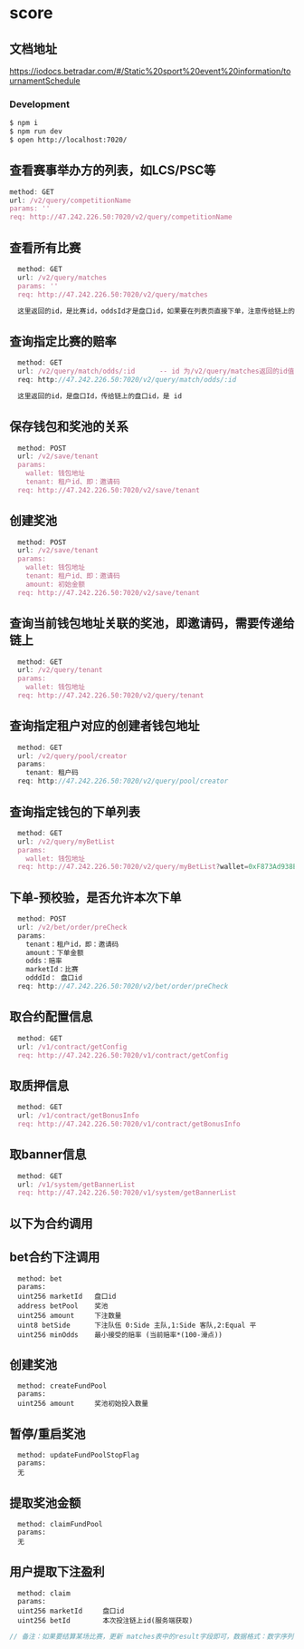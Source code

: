 # score

## 文档地址
 https://iodocs.betradar.com/#/Static%20sport%20event%20information/tournamentSchedule

### Development
```bash
$ npm i
$ npm run dev
$ open http://localhost:7020/
```


## 查看赛事举办方的列表，如LCS/PSC等
```js
method: GET
url: /v2/query/competitionName
params: ''
req: http://47.242.226.50:7020/v2/query/competitionName
```

## 查看所有比赛
```js
  method: GET
  url: /v2/query/matches
  params: ''
  req: http://47.242.226.50:7020/v2/query/matches

  这里返回的id，是比赛id，oddsId才是盘口id，如果要在列表页直接下单，注意传给链上的盘口id，必须是oddsId
```

## 查询指定比赛的赔率
```js
  method: GET
  url: /v2/query/match/odds/:id      -- id 为/v2/query/matches返回的id值
  req: http://47.242.226.50:7020/v2/query/match/odds/:id

  这里返回的id，是盘口Id，传给链上的盘口id，是 id

```

## 保存钱包和奖池的关系
```js
  method: POST
  url: /v2/save/tenant
  params: 
    wallet: 钱包地址
    tenant: 租户id、即：邀请码
  req: http://47.242.226.50:7020/v2/save/tenant
```

## 创建奖池
```js
  method: POST
  url: /v2/save/tenant
  params: 
    wallet: 钱包地址
    tenant: 租户id、即：邀请码
    amount: 初始金额
  req: http://47.242.226.50:7020/v2/save/tenant
```

## 查询当前钱包地址关联的奖池，即邀请码，需要传递给链上
```js
  method: GET
  url: /v2/query/tenant
  params: 
    wallet: 钱包地址
  req: http://47.242.226.50:7020/v2/query/tenant
```

## 查询指定租户对应的创建者钱包地址
```js
  method: GET
  url: /v2/query/pool/creator
  params: 
    tenant: 租户码
  req: http://47.242.226.50:7020/v2/query/pool/creator
```

## 查询指定钱包的下单列表
```js
  method: GET
  url: /v2/query/myBetList
  params: 
    wallet: 钱包地址
  req: http://47.242.226.50:7020/v2/query/myBetList?wallet=0xF873Ad938E8041C9c39f8A8DFd3505528240C302
```

## 下单-预校验，是否允许本次下单
```js
  method: POST
  url: /v2/bet/order/preCheck
  params: 
    tenant：租户id，即：邀请码
    amount：下单金额
    odds：赔率
    marketId：比赛
    odddId： 盘口id
  req: http://47.242.226.50:7020/v2/bet/order/preCheck
```

## 取合约配置信息
```js
  method: GET
  url: /v1/contract/getConfig
  req: http://47.242.226.50:7020/v1/contract/getConfig
```

## 取质押信息
```js
  method: GET
  url: /v1/contract/getBonusInfo
  req: http://47.242.226.50:7020/v1/contract/getBonusInfo
```

## 取banner信息
```js
  method: GET
  url: /v1/system/getBannerList
  req: http://47.242.226.50:7020/v1/system/getBannerList
```
## ######################## 
## 以下为合约调用
## ######################## 
## bet合约下注调用
```contract
  method: bet
  params:
  uint256 marketId   盘口id
  address betPool    奖池
  uint256 amount     下注数量
  uint8 betSide      下注队伍 0:Side 主队,1:Side 客队,2:Equal 平
  uint256 minOdds    最小接受的赔率 (当前赔率*(100-滑点))
```

## 创建奖池
```contract
  method: createFundPool
  params:
  uint256 amount     奖池初始投入数量
```

## 暂停/重启奖池
```contract
  method: updateFundPoolStopFlag
  params:
  无
```

## 提取奖池金额
```contract
  method: claimFundPool
  params:
  无
```

## 用户提取下注盈利
```contract
  method: claim
  params:
  uint256 marketId     盘口id
  uint256 betId        本次投注链上id(服务端获取)
```

```js
// 备注：如果要结算某场比赛，更新 matches表中的result字段即可，数据格式：数字序列化后的字符串，例如 [3,1]
```
